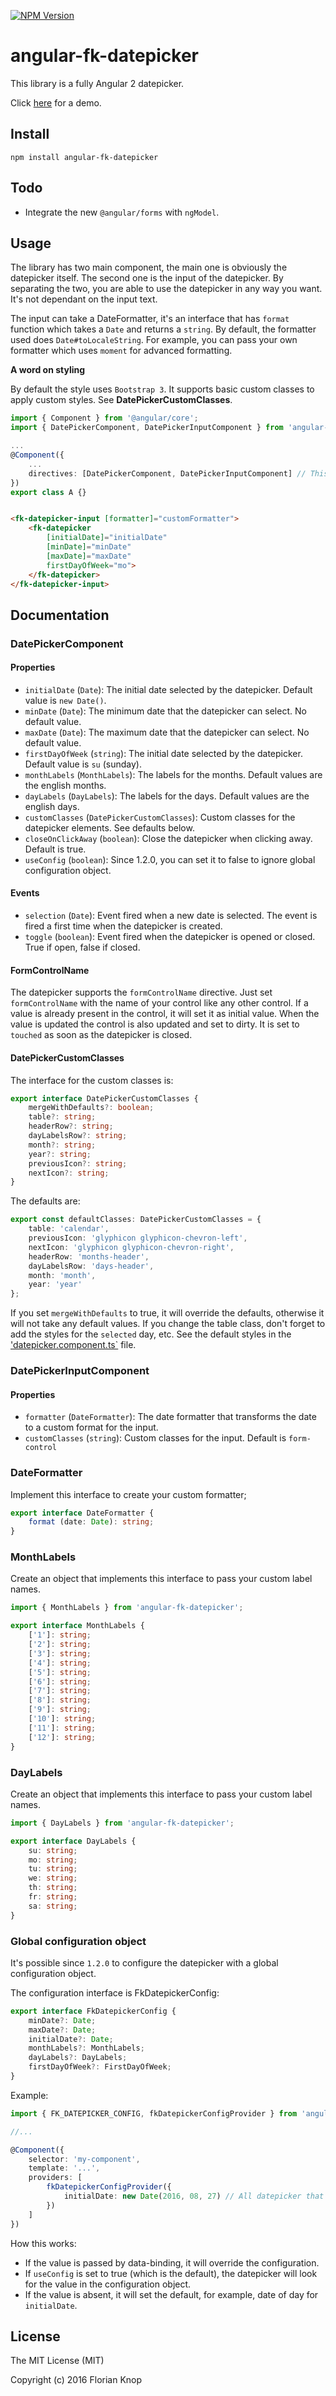 [![NPM Version](https://img.shields.io/npm/v/angular-fk-datepicker.svg)](https://npmjs.com/package/angular-fk-datepicker)

# angular-fk-datepicker

This library is a fully Angular 2 datepicker. 

Click [here](http://plnkr.co/edit/ATA8TRRG95mVHof4yntb?p=preview) for a demo.

## Install

```
npm install angular-fk-datepicker
```

## Todo

* Integrate the new `@angular/forms` with `ngModel`.

## Usage

The library has two main component, the main one is obviously the datepicker itself. The second one is the input of the datepicker.
By separating the two, you are able to use the datepicker in any way you want. It's not dependant on the input text.

The input can take a DateFormatter, it's an interface that has `format` function which takes a `Date` and returns a `string`.
By default, the formatter used does `Date#toLocaleString`.
For example, you can pass your own formatter which uses `moment` for advanced formatting.

**A word on styling**

By default the style uses `Bootstrap 3`. It supports basic custom classes to apply custom styles. See **DatePickerCustomClasses**.

```typescript
import { Component } from '@angular/core';
import { DatePickerComponent, DatePickerInputComponent } from 'angular-fk-datepicker';

...
@Component({
    ...
    directives: [DatePickerComponent, DatePickerInputComponent] // This will probably change in rc.5
})
export class A {}

```

```html

<fk-datepicker-input [formatter]="customFormatter">
    <fk-datepicker 
        [initialDate]="initialDate"
        [minDate]="minDate"
        [maxDate]="maxDate"
        firstDayOfWeek="mo">
    </fk-datepicker>
</fk-datepicker-input>
```

## Documentation

### DatePickerComponent

#### Properties

* `initialDate` (`Date`): The initial date selected by the datepicker. Default value is `new Date()`.
* `minDate` (`Date`): The minimum date that the datepicker can select. No default value.
* `maxDate` (`Date`): The maximum date that the datepicker can select. No default value.
* `firstDayOfWeek` (`string`): The initial date selected by the datepicker. Default value is `su` (sunday).
* `monthLabels` (`MonthLabels`): The labels for the months. Default values are the english months.
* `dayLabels` (`DayLabels`): The labels for the days. Default values are the english days.
* `customClasses` (`DatePickerCustomClasses`): Custom classes for the datepicker elements. See defaults below.
* `closeOnClickAway` (`boolean`): Close the datepicker when clicking away. Default is true.
* `useConfig` (`boolean`): Since 1.2.0, you can set it to false to ignore global configuration object.

#### Events

* `selection` (`Date`): Event fired when a new date is selected. The event is fired a first time when the datepicker is created.
* `toggle` (`boolean`): Event fired when the datepicker is opened or closed. True if open, false if closed.

#### FormControlName

The datepicker supports the `formControlName` directive. Just set `formControlName` with the name of your 
control like any other control. If a value is already present in the control, it will set it as initial value.
When the value is updated the control is also updated and set to dirty. It is set to `touched` as soon as the datepicker
is closed.

#### DatePickerCustomClasses

The interface for the custom classes is:

```typescript
export interface DatePickerCustomClasses {
    mergeWithDefaults?: boolean;
    table?: string;
    headerRow?: string;
    dayLabelsRow?: string;
    month?: string;
    year?: string;
    previousIcon?: string;
    nextIcon?: string;
}
```

The defaults are:

```typescript
export const defaultClasses: DatePickerCustomClasses = {
    table: 'calendar',
    previousIcon: 'glyphicon glyphicon-chevron-left',
    nextIcon: 'glyphicon glyphicon-chevron-right',
    headerRow: 'months-header',
    dayLabelsRow: 'days-header',
    month: 'month',
    year: 'year'
};
```

If you set `mergeWithDefaults` to true, it will override the defaults, otherwise it will not take any default values.
If you change the table class, don't forget to add the styles for the `selected` day, etc. See the default styles in the 
['datepicker.component.ts`](./src/datepicker.component.ts) file.


### DatePickerInputComponent

#### Properties

* `formatter` (`DateFormatter`): The date formatter that transforms the date to a custom format for the input.
* `customClasses` (`string`): Custom classes for the input. Default is `form-control`

### DateFormatter

Implement this interface to create your custom formatter;

```typescript
export interface DateFormatter {
    format (date: Date): string;
}
```

### MonthLabels

Create an object that implements this interface to pass your custom label names.

```typescript
import { MonthLabels } from 'angular-fk-datepicker';
```

```typescript
export interface MonthLabels {
    ['1']: string;
    ['2']: string;
    ['3']: string;
    ['4']: string;
    ['5']: string;
    ['6']: string;
    ['7']: string;
    ['8']: string;
    ['9']: string;
    ['10']: string;
    ['11']: string;
    ['12']: string;
}
```


### DayLabels

Create an object that implements this interface to pass your custom label names.

```typescript
import { DayLabels } from 'angular-fk-datepicker';
```

```typescript
export interface DayLabels {
    su: string;
    mo: string;
    tu: string;
    we: string;
    th: string;
    fr: string;
    sa: string;
}
```

### Global configuration object

It's possible since `1.2.0` to configure the datepicker with a global configuration object. 

The configuration interface is FkDatepickerConfig:

```typescript
export interface FkDatepickerConfig {
    minDate?: Date;
    maxDate?: Date;
    initialDate?: Date;
    monthLabels?: MonthLabels;
    dayLabels?: DayLabels;
    firstDayOfWeek?: FirstDayOfWeek;
}
```

Example:

```typescript
import { FK_DATEPICKER_CONFIG, fkDatepickerConfigProvider } from 'angular-fk-datepicker';

//...

@Component({
    selector: 'my-component',
    template: '...',
    providers: [
        fkDatepickerConfigProvider({
            initialDate: new Date(2016, 08, 27) // All datepicker that do not override initialDate will have this one
        })
    ]
})
```

How this works: 

* If the value is passed by data-binding, it will override the configuration.
* If `useConfig` is set to true (which is the default), the datepicker will look for the value in the configuration object.
* If the value is absent, it will set the default, for example, date of day for `initialDate`.


## License

The MIT License (MIT)

Copyright (c) 2016 Florian Knop